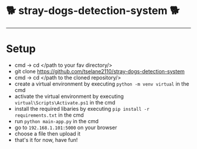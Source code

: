# :dog2: stray-dogs-detection-system :dog2:



***
# **Setup**
* cmd -> cd </path to your fav directory/>
* git clone https://github.com/tselane2110/stray-dogs-detection-system
* cmd -> cd </path to the cloned repository/>
* create a virtual environment by executing `python -m venv virtual` in the cmd
* activate the virtual environment by executing `virtual\Scripts\Activate.ps1` in the cmd
* install the required libaries by executing `pip install -r requirements.txt` in the cmd
* run `python main-app.py` in the cmd
* go to `192.168.1.101:5000` on your browser
* choose a file then upload it
* that's it for now, have fun!

